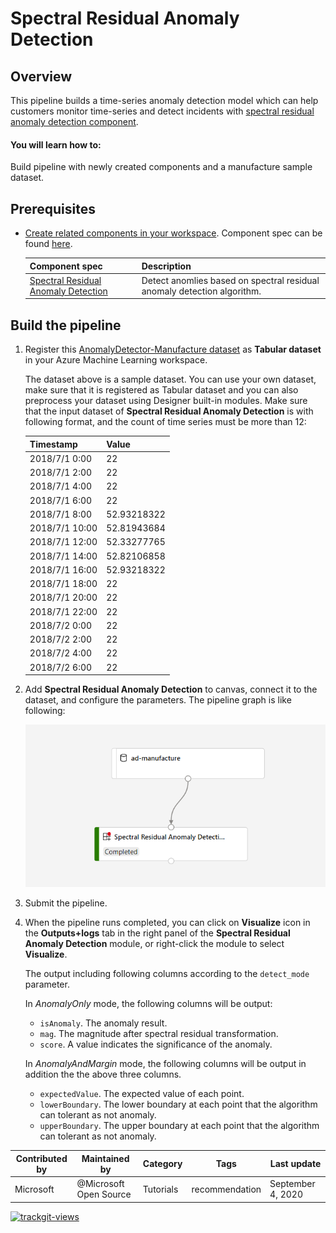 # Spectral Residual Anomaly Detection 

## Overview

This pipeline builds a time-series anomaly detection model which can help customers monitor time-series and detect incidents with [spectral residual anomaly detection component](https://github.com/microsoft/anomalydetector/blob/master/aml_component/ad_component.yaml).

#### You will learn how to:

Build pipeline with newly created components and a manufacture sample dataset.

## Prerequisites

- [Create related components in your workspace](../../tutorial/tutorial1-use-existing-components.md). Component spec can be found [here](https://github.com/microsoft/anomalydetector/blob/master/aml_component/ad_component.yaml).

    | Component spec               | Description                                                  |
    | --- |--- |
    |[Spectral Residual Anomaly Detection](https://github.com/microsoft/anomalydetector/blob/master/aml_component/ad_component.yaml)| Detect anomlies based on spectral residual anomaly detection algorithm.|

## Build the pipeline

1. Register this [AnomalyDetector-Manufacture dataset](https://github.com/microsoft/Cognitive-Samples-IntelligentKiosk/blob/master/Kiosk/Assets/AnomalyDetector/AnomalyDetector-Manufacture.csv) as **Tabular dataset** in your Azure Machine Learning workspace.

    The dataset above is a sample dataset. You can use your own dataset, make sure that it is registered as Tabular dataset and you can also preprocess your dataset using Designer built-in modules. Make sure that the input dataset of **Spectral Residual Anomaly Detection** is with following format, and the count of time series must be more than 12:

    |Timestamp|Value|
    |---|---|
    |2018/7/1 0:00|22|
    |2018/7/1 2:00|22|
    |2018/7/1 4:00|22|
    |2018/7/1 6:00|22|
    |2018/7/1 8:00|52.93218322|
    |2018/7/1 10:00|52.81943684|
    |2018/7/1 12:00|52.33277765|
    |2018/7/1 14:00|52.82106858|
    |2018/7/1 16:00|52.93218322|
    |2018/7/1 18:00|22|
    |2018/7/1 20:00|22|
    |2018/7/1 22:00|22|
    |2018/7/2 0:00|22|
    |2018/7/2 2:00|22|
    |2018/7/2 4:00|22|
    |2018/7/2 6:00|22|

1. Add **Spectral Residual Anomaly Detection** to canvas, connect it to the dataset, and configure the parameters. The pipeline graph is like following:

    ![](./ad-pipeline.png)

1. Submit the pipeline.
1. When the pipeline runs completed, you can click on **Visualize** icon in the **Outputs+logs** tab in the right panel of the **Spectral Residual Anomaly Detection** module, or right-click the module to select **Visualize**.

    The output including following columns according to the `detect_mode` parameter.
    
    In _AnomalyOnly_ mode, the following columns will be output:
    * `isAnomaly`. The anomaly result.
    * `mag`. The magnitude after spectral residual transformation.
    * `score`. A value indicates the significance of the anomaly.
    
    In _AnomalyAndMargin_ mode, the following columns will be output in addition the the above three columns.
    * `expectedValue`. The expected value of each point.
    * `lowerBoundary`. The lower boundary at each point that the algorithm can tolerant as not anomaly.
    * `upperBoundary`. The upper boundary at each point that the algorithm can tolerant as not anomaly.



| Contributed by | Maintained by | Category | Tags | Last update | 
|---|---|---|---|---|
| Microsoft | @Microsoft Open Source | Tutorials |recommendation| September 4, 2020 |

<a href="https://trackgit.com">
<img src="https://us-central1-trackgit-analytics.cloudfunctions.net/token/ping/kj17k179xhjh717s98hk" alt="trackgit-views" />
</a>